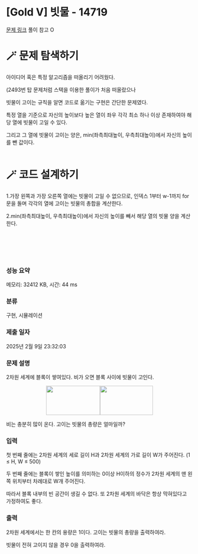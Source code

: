 # [Gold V] 빗물 - 14719 

[문제 링크](https://www.acmicpc.net/problem/14719) 
풀이 참고 O


# 🪄 문제 탐색하기

아이디어 혹은 특정 알고리즘을 떠올리기 어려웠다. 

(2493번 탑 문제처럼 스택을 이용한 풀이가 처음 떠올랐으나  

빗물이 고이는 규칙을 알면 코드로 옮기는 구현은 간단한 문제였다.

특정 열을 기준으로 자신의 높이보다 높은 열이 좌우 각각 최소 하나 이상 존재하여야 해당 열에 빗물이 고일 수 있다.

그리고 그 열에 빗물이 고이는 양은, min(좌측최대높이, 우측최대높이)에서 자신의 높이를 뺀 값이다.
<br>
<br>

# 🪄 코드 설계하기

1.가장 왼쪽과 가장 오른쪽 열에는 빗물이 고일 수 없으므로, 인덱스 1부터 w-1까지 for문을 돌며 각각의 열에 고이는 빗물의 총합을 계산한다.

2.min(좌측최대높이, 우측최대높이)에서 자신의 높이를 빼서 해당 열의 빗물 양을 계산한다.

<br>
<br>
<br>
<br>


### 성능 요약

메모리: 32412 KB, 시간: 44 ms

### 분류

구현, 시뮬레이션

### 제출 일자

2025년 2월 9일 23:32:03

### 문제 설명

<p>2차원 세계에 블록이 쌓여있다. 비가 오면 블록 사이에 빗물이 고인다.</p>

<p style="text-align: center;"><img alt="" src="https://onlinejudgeimages.s3-ap-northeast-1.amazonaws.com/problem/14719/1.png" style="height:79px; width:146px"><img alt="" src="https://onlinejudgeimages.s3-ap-northeast-1.amazonaws.com/problem/14719/2.png" style="height:79px; width:143px"></p>

<p>비는 충분히 많이 온다. 고이는 빗물의 총량은 얼마일까?</p>

### 입력 

 <p>첫 번째 줄에는 2차원 세계의 세로 길이 H과 2차원 세계의 가로 길이 W가 주어진다. (1 ≤ H, W ≤ 500)</p>

<p>두 번째 줄에는 블록이 쌓인 높이를 의미하는 0이상 H이하의 정수가 2차원 세계의 맨 왼쪽 위치부터 차례대로 W개 주어진다.</p>

<p>따라서 블록 내부의 빈 공간이 생길 수 없다. 또 2차원 세계의 바닥은 항상 막혀있다고 가정하여도 좋다.</p>

### 출력 

 <p>2차원 세계에서는 한 칸의 용량은 1이다. 고이는 빗물의 총량을 출력하여라.</p>

<p>빗물이 전혀 고이지 않을 경우 0을 출력하여라.</p>


